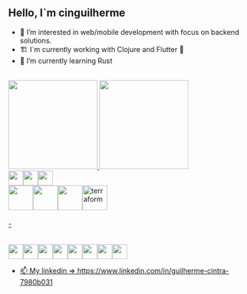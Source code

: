 ## Hello, I`m cinguilherme

- 👀 I’m interested in web/mobile development with focus on backend solutions.
- 🏗 I`m currently working with Clojure and Flutter 📱
- 🌱 I’m currently learning Rust


<div><br>
    <a href="https://github.com/cinguilherme">
    <img height="180em" src="https://github-readme-stats.vercel.app/api?username=cinguilherme&show_icons=true&theme=dracula&count_private=true">
    <img height="180em" src="https://github-readme-stats.vercel.app/api/top-langs/?username=cinguilherme&layout=compact&count_private=true&theme=dracula&langs_count=12&hide=python,html,css">
</div>



<div style="display: flex"><br>
<img height="30em" src="https://img.shields.io/badge/Visual%20Studio%20Code-0078d7.svg?style=for-the-badge&logo=visual-studio-code&logoColor=white">

<img height="30em" src="https://img.shields.io/badge/IntelliJIDEA-000000.svg?style=for-the-badge&logo=intellij-idea&logoColor=white">

<img height="30em" src="https://img.shields.io/badge/VIM-%2311AB00.svg?style=for-the-badge&logo=vim&logoColor=white">
</div>



<div style="display: flex"><br>
<img height="50em" src="https://user-images.githubusercontent.com/613329/152424937-65006423-5aee-46fc-96fc-d4586662f672.svg">
<img height="50em" src="https://user-images.githubusercontent.com/613329/152424996-90e4ec73-086d-4327-bc4c-9b91e1adab88.svg">
<img height="50em" src="https://user-images.githubusercontent.com/613329/152425087-ac2eb7c4-f34c-4c5c-b7a0-e742cc4f8bf1.svg">
<img height="50em" alt="terraform" src="https://user-images.githubusercontent.com/613329/152425133-2efe8db4-a254-4525-b3c7-254ed4719450.png">
</div>

###### -

<div style="display: flex"><br>
<img height="30em" src="https://img.shields.io/badge/elixir-%234B275F.svg?style=for-the-badge&logo=elixir&logoColor=white">
<img height="30em" src="https://img.shields.io/badge/java-%23ED8B00.svg?style=for-the-badge&logo=java&logoColor=white">
<img height="30em" src="https://img.shields.io/badge/dart-%230175C2.svg?style=for-the-badge&logo=dart&logoColor=white">
<img height="30em" src="https://img.shields.io/badge/python-3670A0?style=for-the-badge&logo=python&logoColor=ffdd54">
<img height="30em" src="https://img.shields.io/badge/rust-%23000000.svg?style=for-the-badge&logo=rust&logoColor=white">    
<img height="30em" src="https://img.shields.io/badge/scala-%23DC322F.svg?style=for-the-badge&logo=scala&logoColor=white">    
<img height="30em" src="https://img.shields.io/badge/swift-F54A2A?style=for-the-badge&logo=swift&logoColor=white">
<img height="30em" src="https://img.shields.io/badge/typescript-%23007ACC.svg?style=for-the-badge&logo=typescript&logoColor=white">
</div>


- 📫 My linkedin => https://www.linkedin.com/in/guilherme-cintra-7980b031
